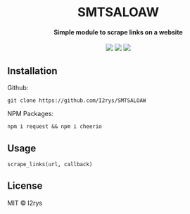<h1 align="center">SMTSALOAW</h1>
<h4 align="center">Simple module to scrape links on a website</h4>
<p align="center">
	<a href="https://github.com/I2rys/SMTSALOAW/blob/main/LICENSE"><img src="https://img.shields.io/github/license/I2rys/SMTSALOAW?style=flat-square"></img></a>
	<a href="https://github.com/I2rys/SMTSALOAW/issues"><img src="https://img.shields.io/github/issues/I2rys/SMTSALOAW.svg"></img></a>
	<a href="https://nodejs.org/"><img src="https://img.shields.io/badge/-Nodejs-green?style=flat-square&logo=Node.js"></img></a>
</p>


## Installation
Github:

    git clone https://github.com/I2rys/SMTSALOAW

NPM Packages:
```
npm i request && npm i cheerio
```

## Usage
```
scrape_links(url, callback)
```

## License
MIT © I2rys
